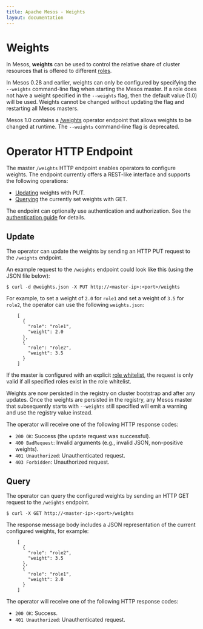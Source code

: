 ```yaml
---
title: Apache Mesos - Weights
layout: documentation
---
```


# Weights

In Mesos, __weights__ can be used to control the relative share of cluster
resources that is offered to different [roles](roles.md).

In Mesos 0.28 and earlier, weights can only be configured by specifying
the `--weights` command-line flag when starting the Mesos master. If a
role does not have a weight specified in the `--weights` flag, then the default
value (1.0) will be used. Weights cannot be changed without updating the flag
and restarting all Mesos masters.

Mesos 1.0 contains a [/weights](endpoints/master/weights.md) operator endpoint
that allows weights to be changed at runtime. The `--weights` command-line flag
is deprecated.

# Operator HTTP Endpoint

The master `/weights` HTTP endpoint enables operators to configure weights. The
endpoint currently offers a REST-like interface and supports the following operations:

* [Updating](#putRequest) weights with PUT.
* [Querying](#getRequest) the currently set weights with GET.

The endpoint can optionally use authentication and authorization. See the
[authentication guide](authentication.md) for details.

<a name="putRequest"></a>
## Update

The operator can update the weights by sending an HTTP PUT request to the `/weights`
endpoint.

An example request to the `/weights` endpoint could look like this (using the
JSON file below):

    $ curl -d @weights.json -X PUT http://<master-ip>:<port>/weights

For example, to set a weight of `2.0` for `role1` and set a weight of `3.5`
for `role2`, the operator can use the following `weights.json`:

        [
          {
            "role": "role1",
            "weight": 2.0
          },
          {
            "role": "role2",
            "weight": 3.5
          }
        ]

If the master is configured with an explicit [role whitelist](roles.md), the
request is only valid if all specified roles exist in the role whitelist.

Weights are now persisted in the registry on cluster bootstrap and after any
updates.  Once the weights are persisted in the registry, any Mesos master that
subsequently starts with `--weights` still specified will emit a warning and use
the registry value instead.

The operator will receive one of the following HTTP response codes:

* `200 OK`: Success (the update request was successful).
* `400 BadRequest`: Invalid arguments (e.g., invalid JSON, non-positive weights).
* `401 Unauthorized`: Unauthenticated request.
* `403 Forbidden`: Unauthorized request.

<a name="getRequest"></a>
## Query

The operator can query the configured weights by sending an HTTP GET request
to the `/weights` endpoint.

    $ curl -X GET http://<master-ip>:<port>/weights

The response message body includes a JSON representation of the current
configured weights, for example:

        [
          {
            "role": "role2",
            "weight": 3.5
          },
          {
            "role": "role1",
            "weight": 2.0
          }
        ]

The operator will receive one of the following HTTP response codes:

* `200 OK`: Success.
* `401 Unauthorized`: Unauthenticated request.

